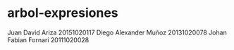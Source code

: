 # arbol-expresiones

Juan David Ariza 20151020117
Diego Alexander Muñoz 20131020078
Johan Fabian Fornari 20111020028

